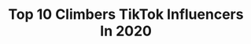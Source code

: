 ---
title: Top 10 Climbers TikTok Influencers In 2020
description: >-
  Find top climbers TikTok influencers in 2020. Most popular hashtags: #nature #tattoo #legs #fitness.
platform: TikTok
profiles:
  - username: "jojoe.theclimber"
    fullname: >-
      Jojoe 🤪
    location: "United States"
    followers: 13468
    engagement: 1437
    commentsToLikes: 0.025896
    id: ck98qtaa17gk80j78xetqkc33
    verified: false
    hashtags: "#ceilingtitty, #macncheese, #tiktokcovers, #leavingmybody"
  - username: "jarvis663"
    fullname: >-
      Chance Lyle Jarvis
    location: "United States"
    followers: 4450
    engagement: 853
    commentsToLikes: 0.017828
    id: ckae1dylwocdv0i78xiis4vu9
    verified: false
    hashtags: "#dirtymax, #cruise, #duramax, #bigiron"
  - username: "vadim_timonov"
    fullname: >-
      Vadim Timonov
    location: "Russia"
    followers: 2806
    engagement: 700
    commentsToLikes: 0.018778
    id: ck81qqw71j33e0j78wrhg2ui0
    verified: false
    hashtags: "#sportchallenge, #workoutroutine, #rockclimbing, #sporttraining"
  - username: "dance_shira"
    fullname: >-
      user2662974511852
    location: "Russia"
    followers: 112972
    engagement: 388
    commentsToLikes: 0.012838
    id: ck83jz6tt82st0j78y46jvv6s
    verified: false
    hashtags: "#military, #slowmo, #krabiisland, #bunker"
  - username: "deekose"
    fullname: >-
      deekose
    location: "United Kingdom"
    followers: 2811
    engagement: 314
    commentsToLikes: 0.014017
    id: ck81qr15rj4es0j78khos0y6q
    verified: false
    hashtags: "#blackmetal, #mercyfulfate, #trvekvlt, #sylosis"
  - username: "karsonlloyd44"
    fullname: >-
      Karson Lloyd
    location: "United States"
    followers: 328938
    engagement: 596
    commentsToLikes: 0.004348
    id: ck94j5ok9q2r60j781yzv7hu5
    verified: false
    hashtags: "#levelup, #golikethisvideo, #loveit, #dunking"
  - username: "marcin.dzienski"
    fullname: >-
      Marcin Dzieński
    location: "Poland"
    followers: 30633
    engagement: 808
    commentsToLikes: 0.008948
    id: ck9nt8r37h9h30j78vg2od7hq
    verified: true
    hashtags: "#tajlandia, #china, #worldcup, #pullup"
  - username: "buttcrackanne"
    fullname: >-
      ANNE
    location: "United States"
    followers: 9484
    engagement: 632
    commentsToLikes: 0.034332
    id: ck976uae316hh0j7834h3s38w
    verified: false
    hashtags: "#tattoo, #waterfall, #showmeyourwalk, #raver"
  - username: "vivianctelles"
    fullname: >-
      Vivian Telles
    location: "Brazil"
    followers: 11312
    engagement: 537
    commentsToLikes: 0.034835
    id: cka0kmiwxn7fu0i781d4m1q2g
    verified: false
    hashtags: "#patagonia, #vaidem, #fitness, #animallover"
  - username: "viridiana.mx"
    fullname: >-
      Viridiana Alvarez
    location: "Mexico"
    followers: 3354
    engagement: 707
    commentsToLikes: 0.027246
    id: cka0kmiexn79s0i780nlterui
    verified: false
    hashtags: "#single, #goprohero, #meta, #summit"
---